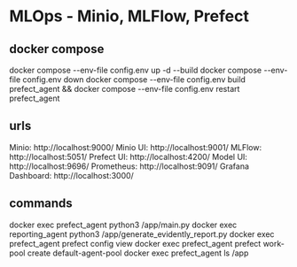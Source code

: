 # MLOps - Minio, MLFlow, Prefect

## docker compose
docker compose --env-file config.env up -d --build
docker compose --env-file config.env down
docker compose --env-file config.env build prefect_agent && docker compose --env-file config.env restart prefect_agent

## urls
Minio: http://localhost:9000/
Minio UI: http://localhost:9001/
MLFlow: http://localhost:5051/
Prefect UI: http://localhost:4200/
Model UI: http://localhost:9696/
Prometheus: http://localhost:9091/
Grafana Dashboard: http://localhost:3000/ 

## commands
docker exec prefect_agent python3 /app/main.py
docker exec reporting_agent python3 /app/generate_evidently_report.py
docker exec prefect_agent prefect config view
docker exec prefect_agent prefect work-pool create default-agent-pool
docker exec prefect_agent ls /app

